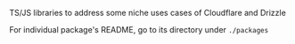 TS/JS libraries to address some niche uses cases of Cloudflare and Drizzle

For individual package's README, go to its directory under `./packages`
